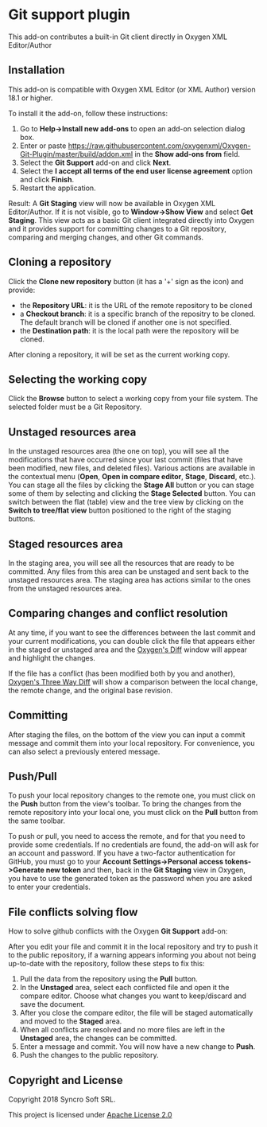 # Git support plugin

This add-on contributes a built-in Git client directly in Oxygen XML Editor/Author

## Installation

This add-on is compatible with Oxygen XML Editor (or XML Author) version 18.1 or higher. 

To install it the add-on, follow these instructions:

1. Go to **Help->Install new add-ons** to open an add-on selection dialog box.
2. Enter or paste https://raw.githubusercontent.com/oxygenxml/Oxygen-Git-Plugin/master/build/addon.xml in the **Show add-ons from** field.
3. Select the **Git Support** add-on and click **Next**.
4. Select the **I accept all terms of the end user license agreement** option and click **Finish**.
5. Restart the application.

Result: A **Git Staging** view will now be available in Oxygen XML Editor/Author. If it is not visible, go to **Window->Show View** and select **Get Staging**. This view acts as a basic Git client integrated directly into Oxygen and it provides support for committing changes to a Git repository, comparing and merging changes, and other Git commands.

## Cloning a repository

Click the **Clone new repository** button (it has a '+' sign as the icon) and provide:
- the **Repository URL**: it is the URL of the remote repository to be cloned
- a **Checkout branch**: it is a specific branch of the repositry to be cloned. The default branch will be cloned if another one is not specified.
- the **Destination path**: it is the local path were the repository will be cloned.

After cloning a repository, it will be set as the current working copy.

## Selecting the working copy

Click the **Browse** button to select a working copy from your file system. The selected folder must be a Git Repository.

## Unstaged resources area

In the unstaged resources area (the one on top), you will see all the modifications that have occurred since your last commit (files that have been modified, new files, and deleted files). Various actions are available in the contextual menu (**Open**, **Open in compare editor**, **Stage**, **Discard**, etc.).
You can stage all the files by clicking the **Stage All** button or you can stage some of them by selecting and clicking the **Stage Selected** button. 
You can switch between the flat (table) view and the tree view by clicking on the **Switch to tree/flat view** button positioned to the right of the staging buttons.

## Staged resources area

In the staging area, you will see all the resources that are ready to be committed. Any files from this area can be unstaged and sent back to the unstaged resources area. The staging area has actions similar to the ones from the unstaged resources area.

## Comparing changes and conflict resolution

At any time, if you want to see the differences between the last commit and your current modifications, you can double click the file that appears either in the staged or unstaged area and the [Oxygen's Diff](https://www.oxygenxml.com/doc/versions/19.0/ug-editor/topics/file-comparison-x-tools.html) window will appear and highlight the changes.

If the file has a conflict (has been modified both by you and another), [Oxygen's Three Way Diff](https://www.oxygenxml.com/doc/versions/19.0/ug-editor/topics/file-comparison-x-tools.html#file-comparison__threeway_comparisons) will show a comparison between the local change, the remote change, and the original base revision.

## Committing

After staging the files, on the bottom of the view you can input a commit message and commit them into your local repository. For convenience, you can also select a previously entered message.

## Push/Pull

To push your local repository changes to the remote one, you must click on the **Push** button from the view's toolbar. To bring the changes from the remote repository into your local one, you must click on the **Pull** button from the same toolbar.

To push or pull, you need to access the remote, and for that you need to provide some credentials. If no credentials are found, the add-on will ask for an account and password. If you have a two-factor authentication for GitHub, you must go to your **Account Settings->Personal access tokens->Generate new token** and then, back in the **Git Staging** view in Oxygen, you have to use the generated token as the password when you are asked to enter your credentials.


## File conflicts solving flow

How to solve github conflicts with the Oxygen **Git Support** add-on:

After you edit your file and commit it in the local repository and try to push it to the public repository, if a warning appears informing you about not being up-to-date with the repository, follow these steps to fix this:

1. Pull the data from the repository using the **Pull** button.
2. In the **Unstaged** area, select each conflicted file and open it the compare editor. Choose what changes you want to keep/discard and save the document.
3. After you close the compare editor, the file will be staged automatically and moved to the **Staged** area.
4. When all conflicts are resolved and no more files are left in the **Unstaged** area, the changes can be committed.
5. Enter a message and commit. You will now have a new change to **Push**.
6. Push the changes to the public repository.

Copyright and License
---------------------
Copyright 2018 Syncro Soft SRL.

This project is licensed under [Apache License 2.0](https://github.com/oxygenxml/oxygen-git-plugin/blob/master/LICENSE)
